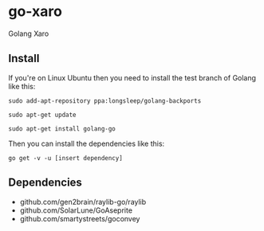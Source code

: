 # go-xaro
Golang Xaro

## Install

If you're on Linux Ubuntu then you need to install the test branch of Golang like this:

`sudo add-apt-repository ppa:longsleep/golang-backports`

`sudo apt-get update`

`sudo apt-get install golang-go`

Then you can install the dependencies like this:

`go get -v -u [insert dependency]`

## Dependencies
- github.com/gen2brain/raylib-go/raylib
- github.com/SolarLune/GoAseprite
- github.com/smartystreets/goconvey
